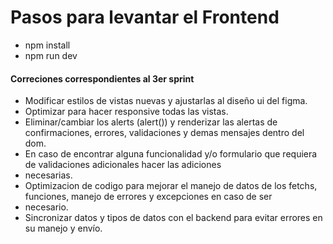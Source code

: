 # Pasos para levantar el Frontend

- npm install
- npm run dev

#### Correciones correspondientes al 3er sprint

- Modificar estilos de vistas nuevas y ajustarlas al diseño ui del figma.
- Optimizar para hacer responsive todas las vistas.
- Eliminar/cambiar los alerts (alert()) y renderizar las alertas de confirmaciones, errores, validaciones y demas mensajes dentro del dom.
- En caso de encontrar alguna funcionalidad y/o formulario que requiera de validaciones adicionales hacer las adiciones 
- necesarias.
- Optimizacion de codigo para mejorar el manejo de datos de los fetchs, funciones, manejo de errores y excepciones en caso de ser
- necesario.
- Sincronizar datos y tipos de datos con el backend para evitar errores en su manejo y envío.